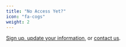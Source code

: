 ```yaml
---
title: "No Access Yet?"
icon: "fa-cogs"
weight: 2
---
```

[Sign up, update your information](https://docs.google.com/forms/d/e/1FAIpQLScmxAEOs_rwIBqUiBYmpQzDg_S0lPeAQjD37nZumYd01910eA/viewform), or [contact us](mailto:sfrank@colum.edu,minglei.zhang@maine.edu).
